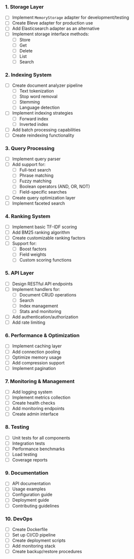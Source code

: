 ### 1. Storage Layer
- [ ] Implement `MemoryStorage` adapter for development/testing
- [ ] Create Bleve adapter for production use
- [ ] Add Elasticsearch adapter as an alternative
- [ ] Implement storage interface methods:
  - [ ] Store
  - [ ] Get
  - [ ] Delete
  - [ ] List
  - [ ] Search

### 2. Indexing System
- [ ] Create document analyzer pipeline
  - [ ] Text tokenization
  - [ ] Stop word removal
  - [ ] Stemming
  - [ ] Language detection
- [ ] Implement indexing strategies
  - [ ] Forward index
  - [ ] Inverted index
- [ ] Add batch processing capabilities
- [ ] Create reindexing functionality

### 3. Query Processing
- [ ] Implement query parser
- [ ] Add support for:
  - [ ] Full-text search
  - [ ] Phrase matching
  - [ ] Fuzzy matching
  - [ ] Boolean operators (AND, OR, NOT)
  - [ ] Field-specific searches
- [ ] Create query optimization layer
- [ ] Implement faceted search

### 4. Ranking System
- [ ] Implement basic TF-IDF scoring
- [ ] Add BM25 ranking algorithm
- [ ] Create customizable ranking factors
- [ ] Support for:
  - [ ] Boost factors
  - [ ] Field weights
  - [ ] Custom scoring functions

### 5. API Layer
- [ ] Design RESTful API endpoints
- [ ] Implement handlers for:
  - [ ] Document CRUD operations
  - [ ] Search
  - [ ] Index management
  - [ ] Stats and monitoring
- [ ] Add authentication/authorization
- [ ] Add rate limiting

### 6. Performance & Optimization
- [ ] Implement caching layer
- [ ] Add connection pooling
- [ ] Optimize memory usage
- [ ] Add compression support
- [ ] Implement pagination

### 7. Monitoring & Management
- [ ] Add logging system
- [ ] Implement metrics collection
- [ ] Create health checks
- [ ] Add monitoring endpoints
- [ ] Create admin interface

### 8. Testing
- [ ] Unit tests for all components
- [ ] Integration tests
- [ ] Performance benchmarks
- [ ] Load testing
- [ ] Coverage reports

### 9. Documentation
- [ ] API documentation
- [ ] Usage examples
- [ ] Configuration guide
- [ ] Deployment guide
- [ ] Contributing guidelines

### 10. DevOps
- [ ] Create Dockerfile
- [ ] Set up CI/CD pipeline
- [ ] Create deployment scripts
- [ ] Add monitoring stack
- [ ] Create backup/restore procedures
